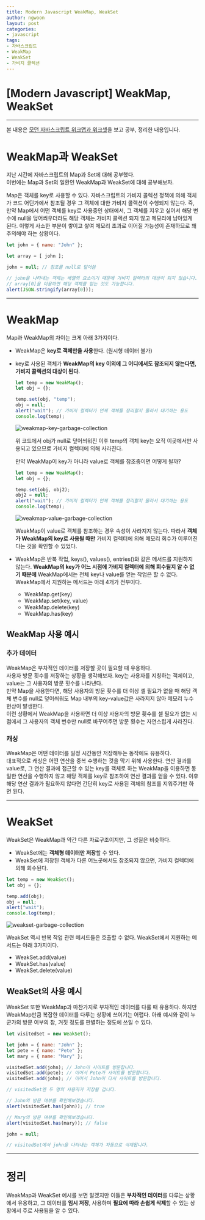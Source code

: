 ```yaml
---
title: Modern Javascript WeakMap, WeakSet
author: ngwoon
layout: post
categories:
- javascript
tags:
- 자바스크립트
- WeakMap
- WeakSet
- 가비지 콜렉션
---
```


# [Modern Javascript] WeakMap, WeakSet
- - -

본 내용은 [모던 자바스크립트 위크맵과 위크셋](https://ko.javascript.info/weakmap-weakset)을 보고 공부, 정리한 내용입니다.<br/>

# WeakMap과 WeakSet

지난 시간에 자바스크립트의 Map과 Set에 대해 공부했다.<br/>
이번에는 Map과 Set의 일환인 WeakMap과 WeakSet에 대해 공부해보자.<br/>

Map은 객체를 key로 사용할 수 있다. 자바스크립트의 가비지 콜렉션 정책에 의해 객체가 코드 어딘가에서 참조될 경우 그 객체에 대한 가비지 콜렉션이 수행되지 않는다. 즉, 만약 Map에서 어떤 객체를 key로 사용중인 상태에서, 그 객체를 지우고 싶어서 해당 변수에 null을 덮어씌우더라도  해당 객체는 가비지 콜렉션 되지 않고 메모리에 남아있게 된다. 이렇게 사소한 부분이 쌓이고 쌓여 메모리 초과로 이어질 가능성이 존재하므로 꽤 주의해야 하는 상황이다.

```jsx
let john = { name: "John" };

let array = [ john ];

john = null; // 참조를 null로 덮어씀

// john을 나타내는 객체는 배열의 요소이기 때문에 가비지 컬렉터의 대상이 되지 않습니다.
// array[0]을 이용하면 해당 객체를 얻는 것도 가능합니다.
alert(JSON.stringify(array[0]));
```

---

# WeakMap

Map과 WeakMap의 차이는 크게 아래 3가지이다.
- WeakMap은 **key로 객체만을 사용**한다. (원시형 데이터 불가)
- key로 사용된 객체가 **WeakMap의 key 이외에 그 어디에서도 참조되지 않는다면, 가비지 콜렉션의 대상이 된다.**

    ```jsx
    let temp = new WeakMap();
    let obj = {};

    temp.set(obj, "temp");
    obj = null;
    alert("wait"); // 가비지 컬렉터가 언제 객체를 정리할지 몰라서 대기하는 용도
    console.log(temp);
    ```

    ![weakmap-key-garbage-collection](/assets/images/post/Javascript/WeakMap과%20WeakSet/weakmap-key-garbage-collection.png)

    위 코드에서 obj가 null로 덮어씌워진 이후 temp의 객체 key는 오직 이곳에서만 사용되고 있으므로 가비지 컬렉터에 의해 사라진다.

    만약 WeakMap이 key가 아니라 value로 객체를 참조중이면 어떻게 될까?

    ```jsx
    let temp = new WeakMap();
    let obj = {};

    temp.set(obj, obj2);
    obj2 = null;
    alert("wait"); // 가비지 컬렉터가 언제 객체를 정리할지 몰라서 대기하는 용도
    console.log(temp);
    ```

    ![weakmap-value-garbage-collection](/assets/images/post/Javascript/WeakMap과%20WeakSet/weakmap-value-garbage-collection.png)

    WeakMap이 value로 객체를 참조하는 경우 속성이 사라지지 않는다. 따라서 **객체가 WeakMap의 key로 사용될 때만** 가비지 컬렉터에 의해 메모리 회수가 이루어진다는 것을 확인할 수 있었다.

- WeakMap은 반복 작업, keys(), values(), entries()와 같은 메서드를 지원하지 않는다.
    **WeakMap의 key가 어느 시점에 가비지 컬렉터에 의해 회수될지 알 수 없기 때문에** WeakMap에서는 전체 key나 value를 얻는 작업은 할 수 없다.<br/>
    WeakMap에서 지원하는 메서드는 아래 4개가 전부이다.
    - WeakMap.get(key)
    - WeakMap.set(key, value)
    - WeakMap.delete(key)
    - WeakMap.has(key)

## WeakMap 사용 예시

### 추가 데이터

WeakMap은 부차적인 데이터를 저장할 곳이 필요할 때 유용하다.<br/>
사용자 방문 횟수를 저장하는 상황을 생각해보자. key는 사용자를 지칭하는 객체이고, value는 그 사용자의 방문 횟수를 나타낸다.<br/>
만약 Map을 사용한다면, 해당 사용자의 방문 횟수를 더 이상 셀 필요가 없을 때 해당 객체 변수를 null로 덮어씌워도 Map 내부의 key-value값은 사라지지 않아 메모리 누수현상이 발생한다.<br/>
이런 상황에서 WeakMap을 사용하면 더 이상 사용자의 방문 횟수를 셀 필요가 없는 시점에서 그 사용자의 객체 변수만 null로 바꾸어주면 방문 횟수는 자연스럽게 사라진다.

### 캐싱

WeakMap은 어떤 데이터를 일정 시간동안 저장해두는 동작에도 유용하다.<br/>
대표적으로 캐싱은 어떤 연산을 중복 수행하는 것을 막기 위해 사용한다. 연산 결과를 value로, 그 연산 결과에 접근할 수 있는 key를 객체로 하는 WeakMap을 이용하면 동일한 연산을 수행하지 않고 해당 객체를 key로 참조하여 연산 결과를 얻을 수 있다. 이후 해당 연산 결과가 필요하지 않다면 간단히 key로 사용된 객체의 참조를 지워주기만 하면 된다.

---

# WeakSet

WeakSet은 WeakMap과 약간 다른 자료구조이지만, 그 성질은 비슷하다.
- WeakSet에는 **객체형 데이터만 저장**할 수 있다.
- WeakSet에 저장된 객체가 다른 어느곳에서도 참조되지 않으면, 가비지 컬렉터에 의해 회수된다.

```jsx
let temp = new WeakSet();
let obj = {};

temp.add(obj);
obj = null;
alert("wait");
console.log(temp);
```

![weakset-garbage-collection](/assets/images/post/Javascript/WeakMap과%20WeakSet/weakset-garbage-collection.png)

WeakSet 역시 반복 작업 관련 메서드들은 호출할 수 없다. WeakSet에서 지원하는 메서드는 아래 3가지이다.
- WeakSet.add(value)
- WeakSet.has(value)
- WeakSet.delete(value)

## WeakSet의 사용 예시

WeakSet 또한 WeakMap과 마찬가지로 부차적인 데이터를 다룰 때 유용하다. 하지만 WeakMap만큼 복잡한 데이터를 다루는 상황에 쓰이기는 어렵다. 아래 예시와 같이 누군가의 방문 여부의 참, 거짓 정도를 판별하는 정도에 쓰일 수 있다.

```jsx
let visitedSet = new WeakSet();

let john = { name: "John" };
let pete = { name: "Pete" };
let mary = { name: "Mary" };

visitedSet.add(john); // John이 사이트를 방문합니다.
visitedSet.add(pete); // 이어서 Pete가 사이트를 방문합니다.
visitedSet.add(john); // 이어서 John이 다시 사이트를 방문합니다.

// visitedSet엔 두 명의 사용자가 저장될 겁니다.

// John의 방문 여부를 확인해보겠습니다.
alert(visitedSet.has(john)); // true

// Mary의 방문 여부를 확인해보겠습니다.
alert(visitedSet.has(mary)); // false

john = null;

// visitedSet에서 john을 나타내는 객체가 자동으로 삭제됩니다.
```

---

# 정리

WeakMap과 WeakSet 예시를 보면 알겠지만 이들은 **부차적인 데이터**를 다루는 상황에서 유용하고, 그 데이터를 **임시 저장**, 사용하며 **필요에 따라 손쉽게 삭제**할 수 있는 상황에서 주로 사용됨을 알 수 있다.